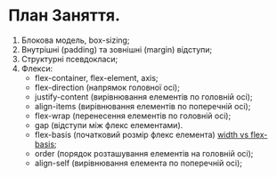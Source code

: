 # План Заняття.

1. Блокова модель, box-sizing;
2. Внутрішні (padding) та зовнішні (margin) відступи;
3. Структурні псевдокласи;
4. Флекси:
   - flex-container, flex-element, axis;
   - flex-direction (напрямок головної осі);
   - justify-content (вирівнювання елементів по головній осі);
   - align-items (вирівнювання елементів по поперечній осі);
   - flex-wrap (перенесення елементів по головній осі);
   - gap (відступи між флекс елементами).
   - flex-basis (початковий розмір флекс елемента)
     [width vs flex-basis](https://mastery.games/post/the-difference-between-width-and-flex-basis/);
   - order (порядок розташування елементів на головній осі);
   - align-self (вирівнювання елемента по поперечній осі);
